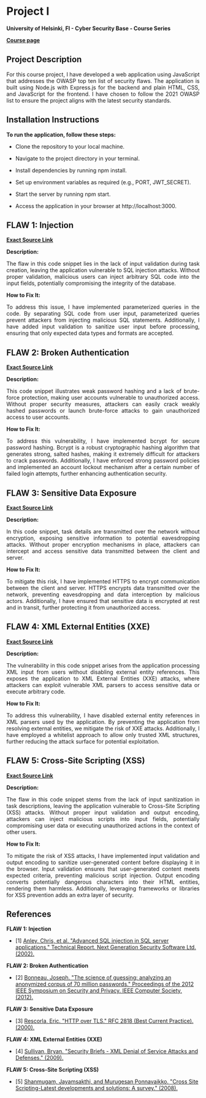 # **Project I**

**University of Helsinki, FI - Cyber Security Base - Course Series**

**[Course page](https://cybersecuritybase.mooc.fi/)**

## **Project Description**

<p align="justify">For this course project, I have developed a web application using JavaScript that addresses the OWASP top ten list of security flaws. The application is built using Node.js with Express.js for the backend and plain HTML, CSS, and JavaScript for the frontend. I have chosen to follow the 2021 OWASP list to ensure the project aligns with the latest security standards.</p>

## **Installation Instructions**

**To run the application, follow these steps:**

* Clone the repository to your local machine.

* Navigate to the project directory in your terminal.

* Install dependencies by running npm install.

* Set up environment variables as required (e.g., PORT, JWT_SECRET).

* Start the server by running npm start.

* Access the application in your browser at http://localhost:3000.

## **FLAW 1: Injection**

**[Exact Source Link](https://github.com/NikolaKostadinov01/Cyber-Security-Base-project-one-/blob/main/backend/controllers/taskController.js)**

**Description:** 
<p align="justify">The flaw in this code snippet lies in the lack of input validation during task creation, leaving the application vulnerable to SQL injection attacks. Without proper validation, malicious users can inject arbitrary SQL code into the input fields, potentially compromising the integrity of the database.</p>

**How to Fix It:** 
<p align="justify">To address this issue, I have implemented parameterized queries in the code. By separating SQL code from user input, parameterized queries prevent attackers from injecting malicious SQL statements. Additionally, I have added input validation to sanitize user input before processing, ensuring that only expected data types and formats are accepted.</p>

## **FLAW 2: Broken Authentication**

**[Exact Source Link](https://github.com/NikolaKostadinov01/Cyber-Security-Base-project-one-/blob/main/backend/routes/authRoutes.js)**

**Description:** 
<p align="justify">This code snippet illustrates weak password hashing and a lack of brute-force protection, making user accounts vulnerable to unauthorized access. Without proper security measures, attackers can easily crack weakly hashed passwords or launch brute-force attacks to gain unauthorized access to user accounts.</p>

**How to Fix It:** 
<p align="justify">To address this vulnerability, I have implemented bcrypt for secure password hashing. Bcrypt is a robust cryptographic hashing algorithm that generates strong, salted hashes, making it extremely difficult for attackers to crack passwords. Additionally, I have enforced strong password policies and implemented an account lockout mechanism after a certain number of failed login attempts, further enhancing authentication security.</p>

## **FLAW 3: Sensitive Data Exposure**

**[Exact Source Link](https://github.com/NikolaKostadinov01/Cyber-Security-Base-project-one-/blob/main/backend/routes/taskRoutes.js)**

**Description:** 
<p align="justify">In this code snippet, task details are transmitted over the network without encryption, exposing sensitive information to potential eavesdropping attacks. Without proper encryption mechanisms in place, attackers can intercept and access sensitive data transmitted between the client and server.</p>

**How to Fix It:** 
<p align="justify">To mitigate this risk, I have implemented HTTPS to encrypt communication between the client and server. HTTPS encrypts data transmitted over the network, preventing eavesdropping and data interception by malicious actors. Additionally, I have ensured that sensitive data is encrypted at rest and in transit, further protecting it from unauthorized access.</p>

## **FLAW 4: XML External Entities (XXE)**

**[Exact Source Link](https://github.com/NikolaKostadinov01/Cyber-Security-Base-project-one-/blob/main/backend/routes/taskRoutes.js)**

**Description:** 
<p align="justify">The vulnerability in this code snippet arises from the application processing XML input from users without disabling external entity references. This exposes the application to XML External Entities (XXE) attacks, where attackers can exploit vulnerable XML parsers to access sensitive data or execute arbitrary code.</p>

**How to Fix It:** 
<p align="justify">To address this vulnerability, I have disabled external entity references in XML parsers used by the application. By preventing the application from resolving external entities, we mitigate the risk of XXE attacks. Additionally, I have employed a whitelist approach to allow only trusted XML structures, further reducing the attack surface for potential exploitation.</p>

## **FLAW 5: Cross-Site Scripting (XSS)**

**[Exact Source Link](https://github.com/NikolaKostadinov01/Cyber-Security-Base-project-one-/blob/main/frontend/script.js)**

**Description:** 
<p align="justify">The flaw in this code snippet stems from the lack of input sanitization in task descriptions, leaving the application vulnerable to Cross-Site Scripting (XSS) attacks. Without proper input validation and output encoding, attackers can inject malicious scripts into input fields, potentially compromising user data or executing unauthorized actions in the context of other users.</p>

**How to Fix It:** 
<p align="justify">To mitigate the risk of XSS attacks, I have implemented input validation and output encoding to sanitize user-generated content before displaying it in the browser. Input validation ensures that user-generated content meets expected criteria, preventing malicious script injection. Output encoding converts potentially dangerous characters into their HTML entities, rendering them harmless. Additionally, leveraging frameworks or libraries for XSS prevention adds an extra layer of security.</p>

## **References**

**FLAW 1: Injection**
* [1] [Anley, Chris, et al. "Advanced SQL injection in SQL server applications." Technical Report. Next Generation Security Software Ltd. (2002).](https://crypto.stanford.edu/cs155old/cs155-spring09/papers/sql_injection.pdf)

**FLAW 2: Broken Authentication**
* [2] [Bonneau, Joseph. "The science of guessing: analyzing an anonymized corpus of 70 million passwords." Proceedings of the 2012 IEEE Symposium on Security and Privacy. IEEE Computer Society, (2012).](https://jbonneau.com/doc/B12-IEEESP-analyzing_70M_anonymized_passwords.pdf)

**FLAW 3: Sensitive Data Exposure**
* [3] [Rescorla, Eric. "HTTP over TLS." RFC 2818 (Best Current Practice). (2000).](https://www.rfc-editor.org/rfc/pdfrfc/rfc2818.txt.pdf)

**FLAW 4: XML External Entities (XXE)**
* [4] [Sullivan, Bryan. "Security Briefs - XML Denial of Service Attacks and Defenses." (2009).](https://learn.microsoft.com/en-us/archive/msdn-magazine/2009/november/xml-denial-of-service-attacks-and-defenses)
  
**FLAW 5: Cross-Site Scripting (XSS)**
* [5] [Shanmugam, Jayamsakthi, and Murugesan Ponnavaikko. "Cross Site Scripting-Latest developments and solutions: A survey." (2008).](https://www.researchgate.net/profile/Murugesan-Ponnavaikko/publication/228983958_Cross_Site_Scripting-Latest_developments_and_solutions_A_survey/links/0a85e5319addd42d0e000000/Cross-Site-Scripting-Latest-developments-and-solutions-A-survey.pdf)
